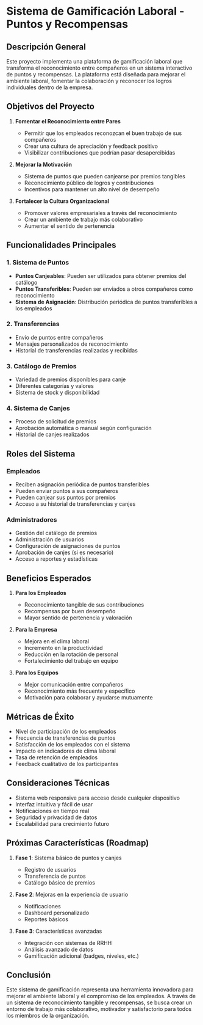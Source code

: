# Sistema de Gamificación Laboral - Puntos y Recompensas

## Descripción General

Este proyecto implementa una plataforma de gamificación laboral que transforma el reconocimiento entre compañeros en un sistema interactivo de puntos y recompensas. La plataforma está diseñada para mejorar el ambiente laboral, fomentar la colaboración y reconocer los logros individuales dentro de la empresa.

## Objetivos del Proyecto

1. **Fomentar el Reconocimiento entre Pares**
   - Permitir que los empleados reconozcan el buen trabajo de sus compañeros
   - Crear una cultura de apreciación y feedback positivo
   - Visibilizar contribuciones que podrían pasar desapercibidas

2. **Mejorar la Motivación**
   - Sistema de puntos que pueden canjearse por premios tangibles
   - Reconocimiento público de logros y contribuciones
   - Incentivos para mantener un alto nivel de desempeño

3. **Fortalecer la Cultura Organizacional**
   - Promover valores empresariales a través del reconocimiento
   - Crear un ambiente de trabajo más colaborativo
   - Aumentar el sentido de pertenencia

## Funcionalidades Principales

### 1. Sistema de Puntos
- **Puntos Canjeables**: Pueden ser utilizados para obtener premios del catálogo
- **Puntos Transferibles**: Pueden ser enviados a otros compañeros como reconocimiento
- **Sistema de Asignación**: Distribución periódica de puntos transferibles a los empleados

### 2. Transferencias
- Envío de puntos entre compañeros
- Mensajes personalizados de reconocimiento
- Historial de transferencias realizadas y recibidas

### 3. Catálogo de Premios
- Variedad de premios disponibles para canje
- Diferentes categorías y valores
- Sistema de stock y disponibilidad

### 4. Sistema de Canjes
- Proceso de solicitud de premios
- Aprobación automática o manual según configuración
- Historial de canjes realizados

## Roles del Sistema

### Empleados
- Reciben asignación periódica de puntos transferibles
- Pueden enviar puntos a sus compañeros
- Pueden canjear sus puntos por premios
- Acceso a su historial de transferencias y canjes

### Administradores
- Gestión del catálogo de premios
- Administración de usuarios
- Configuración de asignaciones de puntos
- Aprobación de canjes (si es necesario)
- Acceso a reportes y estadísticas

## Beneficios Esperados

1. **Para los Empleados**
   - Reconocimiento tangible de sus contribuciones
   - Recompensas por buen desempeño
   - Mayor sentido de pertenencia y valoración

2. **Para la Empresa**
   - Mejora en el clima laboral
   - Incremento en la productividad
   - Reducción en la rotación de personal
   - Fortalecimiento del trabajo en equipo

3. **Para los Equipos**
   - Mejor comunicación entre compañeros
   - Reconocimiento más frecuente y específico
   - Motivación para colaborar y ayudarse mutuamente

## Métricas de Éxito

- Nivel de participación de los empleados
- Frecuencia de transferencias de puntos
- Satisfacción de los empleados con el sistema
- Impacto en indicadores de clima laboral
- Tasa de retención de empleados
- Feedback cualitativo de los participantes

## Consideraciones Técnicas

- Sistema web responsive para acceso desde cualquier dispositivo
- Interfaz intuitiva y fácil de usar
- Notificaciones en tiempo real
- Seguridad y privacidad de datos
- Escalabilidad para crecimiento futuro

## Próximas Características (Roadmap)

1. **Fase 1**: Sistema básico de puntos y canjes
   - Registro de usuarios
   - Transferencia de puntos
   - Catálogo básico de premios

2. **Fase 2**: Mejoras en la experiencia de usuario
   - Notificaciones
   - Dashboard personalizado
   - Reportes básicos

3. **Fase 3**: Características avanzadas
   - Integración con sistemas de RRHH
   - Análisis avanzado de datos
   - Gamificación adicional (badges, niveles, etc.)

## Conclusión

Este sistema de gamificación representa una herramienta innovadora para mejorar el ambiente laboral y el compromiso de los empleados. A través de un sistema de reconocimiento tangible y recompensas, se busca crear un entorno de trabajo más colaborativo, motivador y satisfactorio para todos los miembros de la organización.